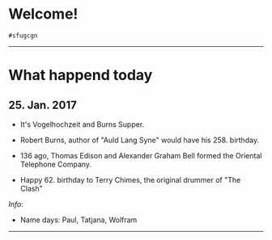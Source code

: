 # Welcome!

`#sfugcgn`

---
# What happend today

## 25. Jan. 2017

- It's Vogelhochzeit and Burns Supper.

- Robert Burns, author of "Auld Lang Syne" would have his 258. birthday.

- 136 ago, Thomas Edison and Alexander Graham Bell formed the Oriental Telephone Company.

- Happy 62. birthday to Terry Chimes, the original drummer of "The Clash"

*Info*:
- Name days: Paul, Tatjana, Wolfram
    
---
